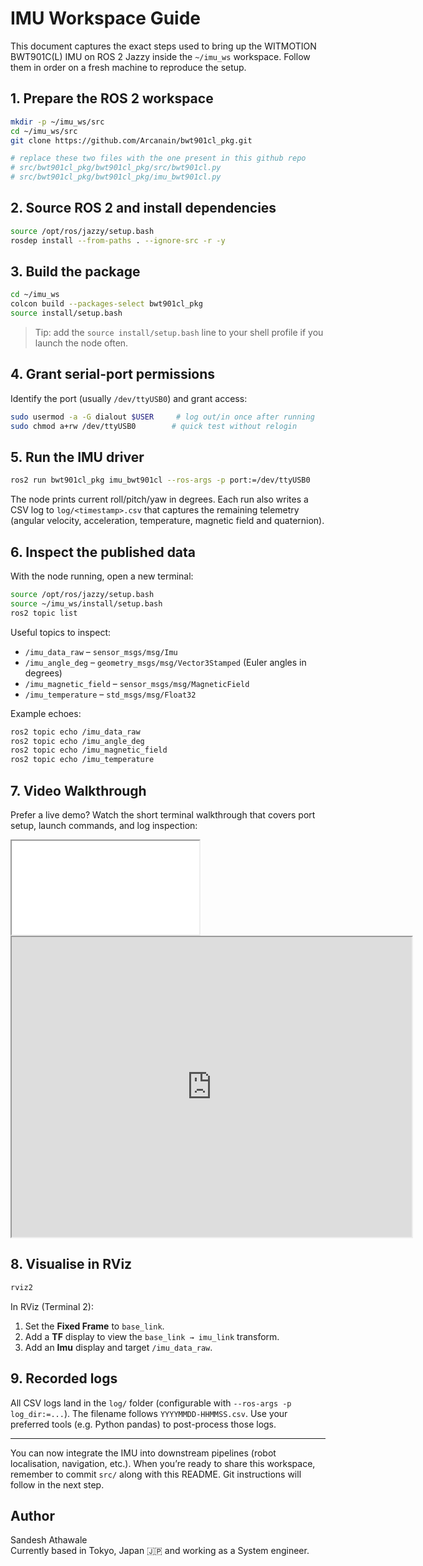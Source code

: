 # IMU Workspace Guide

This document captures the exact steps used to bring up the WITMOTION BWT901C(L) IMU on ROS 2 Jazzy inside the `~/imu_ws` workspace. Follow them in order on a fresh machine to reproduce the setup.

## 1. Prepare the ROS 2 workspace

```bash
mkdir -p ~/imu_ws/src
cd ~/imu_ws/src
git clone https://github.com/Arcanain/bwt901cl_pkg.git

# replace these two files with the one present in this github repo
# src/bwt901cl_pkg/bwt901cl_pkg/src/bwt901cl.py
# src/bwt901cl_pkg/bwt901cl_pkg/imu_bwt901cl.py
```

## 2. Source ROS 2 and install dependencies

```bash
source /opt/ros/jazzy/setup.bash
rosdep install --from-paths . --ignore-src -r -y
```

## 3. Build the package

```bash
cd ~/imu_ws
colcon build --packages-select bwt901cl_pkg
source install/setup.bash
```

> Tip: add the `source install/setup.bash` line to your shell profile if you launch the node often.

## 4. Grant serial-port permissions

Identify the port (usually `/dev/ttyUSB0`) and grant access:

```bash
sudo usermod -a -G dialout $USER     # log out/in once after running
sudo chmod a+rw /dev/ttyUSB0        # quick test without relogin
```

## 5. Run the IMU driver

```bash
ros2 run bwt901cl_pkg imu_bwt901cl --ros-args -p port:=/dev/ttyUSB0
```

The node prints current roll/pitch/yaw in degrees. Each run also writes a CSV log to `log/<timestamp>.csv` that captures the remaining telemetry (angular velocity, acceleration, temperature, magnetic field and quaternion).

## 6. Inspect the published data

With the node running, open a new terminal:

```bash
source /opt/ros/jazzy/setup.bash
source ~/imu_ws/install/setup.bash
ros2 topic list
```

Useful topics to inspect:

- `/imu_data_raw` – `sensor_msgs/msg/Imu`
- `/imu_angle_deg` – `geometry_msgs/msg/Vector3Stamped` (Euler angles in degrees)
- `/imu_magnetic_field` – `sensor_msgs/msg/MagneticField`
- `/imu_temperature` – `std_msgs/msg/Float32`

Example echoes:

```bash
ros2 topic echo /imu_data_raw
ros2 topic echo /imu_angle_deg
ros2 topic echo /imu_magnetic_field
ros2 topic echo /imu_temperature
```

## 7. Video Walkthrough

Prefer a live demo? Watch the short terminal walkthrough that covers port setup, launch commands, and log inspection:  

<!DOCTYPE html>
<html>
<body>
  
  <iframe src="url video in google drive/preview" ></iframe>
  
  <!--aloow full screen add tag -->
  
<iframe src="https://drive.google.com/file/d/1VAqRX4KtbbWUm0-9MyCw4_mVqH4EXK9D/view?usp=sharing" width="640" height="480" allow="autoplay"></iframe>

</body>
</html>

## 8. Visualise in RViz

```bash
rviz2
```

In RViz (Terminal 2):

1. Set the **Fixed Frame** to `base_link`.
2. Add a **TF** display to view the `base_link → imu_link` transform.
3. Add an **Imu** display and target `/imu_data_raw`.

## 9. Recorded logs

All CSV logs land in the `log/` folder (configurable with `--ros-args -p log_dir:=...`). The filename follows `YYYYMMDD-HHMMSS.csv`. Use your preferred tools (e.g. Python pandas) to post-process those logs.

---

You can now integrate the IMU into downstream pipelines (robot localisation, navigation, etc.). When you’re ready to share this workspace, remember to commit `src/` along with this README. Git instructions will follow in the next step.


## Author

Sandesh Athawale<br>
Currently based in Tokyo, Japan 🇯🇵 and working as a System engineer.
